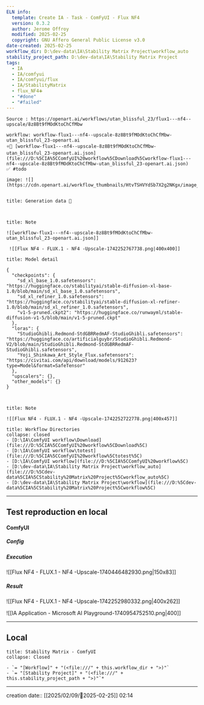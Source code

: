 ```yaml
---
ELN info:
  template: Create IA - Task - ComFyUI - Flux NF4
  version: 0.3.2
  author: Jerome Offroy
  modified: 2025-02-25
  copyright: GNU Affero General Public License v3.0
date-created: 2025-02-25
workflow_dir: D:\dev-data\IA\Stability Matrix Project\workflow_auto
stability_project_path: D:\dev-data\IA\Stability Matrix Project
tags:
  - IA
  - IA/comfyui
  - IA/comfyui/flux
  - IA/StabilityMatrix
  - flux_NF4➕
  - "#done"
  - "#failed"
---
```

```ad-tip
Source : https://openart.ai/workflows/utan_blissful_23/flux1---nf4--upscale/8z8Bt9fMOdKtoChCfMbw

workflow: workflow-flux1---nf4--upscale-8z8Bt9fMOdKtoChCfMbw-utan_blissful_23-openart.ai
⭐🚧 [workflow-flux1---nf4--upscale-8z8Bt9fMOdKtoChCfMbw-utan_blissful_23-openart.ai.json](file:///D:%5CIA%5CComfyUI%20workflow%5CDownload%5Cworkflow-flux1---nf4--upscale-8z8Bt9fMOdKtoChCfMbw-utan_blissful_23-openart.ai.json)
✅ #todo

image: ![](https://cdn.openart.ai/workflow_thumbnails/HtvTSHVYdSb7X2g2NKgx/image_L6C2dIbX_1726111852667_raw.jpg)


```

````ad-quote
title: Generation data 🛑



````

```ad-note
title: Note

![[workflow-flux1---nf4--upscale-8z8Bt9fMOdKtoChCfMbw-utan_blissful_23-openart.ai.json]]

 ![[Flux NF4 - FLUX.1 - NF4 -Upscale-1742252767738.png|400x400]]

```

```ad-note
title: Model detail

{
  "checkpoints": {
    "sd_xl_base_1.0.safetensors": "https://huggingface.co/stabilityai/stable-diffusion-xl-base-1.0/blob/main/sd_xl_base_1.0.safetensors",
    "sd_xl_refiner_1.0.safetensors": "https://huggingface.co/stabilityai/stable-diffusion-xl-refiner-1.0/blob/main/sd_xl_refiner_1.0.safetensors",
    "v1-5-pruned.ckpt2": "https://huggingface.co/runwayml/stable-diffusion-v1-5/blob/main/v1-5-pruned.ckpt"
  },
  "loras": {
    "StudioGhibli.Redmond-StdGBRRedmAF-StudioGhibli.safetensors": "https://huggingface.co/artificialguybr/StudioGhibli.Redmond-V2/blob/main/StudioGhibli.Redmond-StdGBRRedmAF-StudioGhibli.safetensors",
    "Yoji_Shinkawa_Art_Style_Flux.safetensors": "https://civitai.com/api/download/models/912623?type=Model&format=SafeTensor"
  },
  "upscalers": {},
  "other_models": {}
}



```

```ad-note
title: Note

![[Flux NF4 - FLUX.1 - NF4 -Upscale-1742252722778.png|400x457]]

```


```ad-info
title: Workflow Directories
collapse: closed
- [D:\IA\ComfyUI workflow\Download](file:///D:%5CIA%5CComfyUI%20workflow%5CDownload%5C)
- [D:\IA\ComfyUI workflow\totest](file:///D:%5CIA%5CComfyUI%20workflow%5Ctotest%5C)
- [D:\IA\ComfyUI workflow](file:///D:%5CIA%5CComfyUI%20workflow%5C)
- [D:\dev-data\IA\Stability Matrix Project\workflow_auto](file:///D:%5Cdev-data%5CIA%5CStability%20Matrix%20Project%5Cworkflow_auto%5C)
- [D:\dev-data\IA\Stability Matrix Project\workflow](file:///D:%5Cdev-data%5CIA%5CStability%20Matrix%20Project%5Cworkflow%5C)
```


---

## Test reproduction en local

#### ComfyUI
##### Config
##### Execution
![[Flux NF4 - FLUX.1 - NF4 -Upscale-1740446482930.png|150x83]]

##### Result

![[Flux NF4 - FLUX.1 - NF4 -Upscale-1742252980332.png|400x262]]

![[IA Application - Microsoft AI Playground-1740954752510.png|400]]


---
## Local

```ad-tip
title: Stability Matrix - ComfyUI
collapse: Closed

- `= "[Workflow]" + "(<file:///" + this.workflow_dir + ">)"`
- `= "[Stability Project]" + "(<file:///" + this.stability_project_path + ">)"`*
```

---
creation date:: [[2025/02/09/📒2025-02-25]]  02:14

